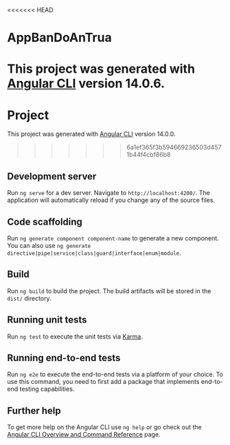 <<<<<<< HEAD
# AppBanDoAnTrua

This project was generated with [Angular CLI](https://github.com/angular/angular-cli) version 14.0.6.
=======
# Project

This project was generated with [Angular CLI](https://github.com/angular/angular-cli) version 14.0.0.
>>>>>>> 6a1ef365f3b594669236503d4571b44f4cbf86b8

## Development server

Run `ng serve` for a dev server. Navigate to `http://localhost:4200/`. The application will automatically reload if you change any of the source files.

## Code scaffolding

Run `ng generate component component-name` to generate a new component. You can also use `ng generate directive|pipe|service|class|guard|interface|enum|module`.

## Build

Run `ng build` to build the project. The build artifacts will be stored in the `dist/` directory.

## Running unit tests

Run `ng test` to execute the unit tests via [Karma](https://karma-runner.github.io).

## Running end-to-end tests

Run `ng e2e` to execute the end-to-end tests via a platform of your choice. To use this command, you need to first add a package that implements end-to-end testing capabilities.

## Further help

To get more help on the Angular CLI use `ng help` or go check out the [Angular CLI Overview and Command Reference](https://angular.io/cli) page.
